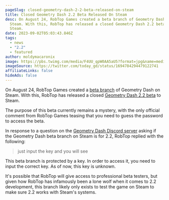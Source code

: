 ```yaml
---
pageSlug: closed-geometry-dash-2-2-beta-released-on-steam
title: Closed Geometry Dash 2.2 Beta Released On Steam
desc: On August 24, RobTop Games created a beta branch of Geometry Dash on
  Steam. With this, RobTop has released a closed Geometry Dash 2.2 beta to
  Steam.
date: 2023-09-02T05:03:43.846Z
tags:
  - news
  - "2.2"
  - featured
author: moldymacaronix
image: https://pbs.twimg.com/media/F4UU_qpW0AA5aU5?format=jpg&name=medium
imageSource: https://twitter.com/today_gd/status/1694784294479122741
affiliateLinks: false
hideAds: false
---
```

On August 24, RobTop Games created a [beta branch](https://steamdb.info/app/322170/depots/?branch=beta) of Geometry Dash on Steam. With this, RobTop has released a closed [Geometry Dash 2.2 beta](/posts/geometry-dash-2-2-beta-what-is-it/) to Steam.

The purpose of this beta currently remains a mystery, with the only official comment from RobTop Games teasing that you need to guess the password to access the beta.

In response to a question on the [Geometry Dash Discord server](/posts/geometry-dash-discord-server-how-to-join-request-levels/) asking if the Geometry Dash beta branch on Steam is for 2.2, RobTop replied with the following:

> just input the key and you will see

This beta branch is protected by a key. In order to access it, you need to input the correct key. As of now, this key is unknown.

It's possible that RobTop will give access to professional beta testers, but given how RobTop has infamously been a lone wolf when it comes to 2.2 development, this branch likely only exists to test the game on Steam to make sure 2.2 works with Steam's systems.